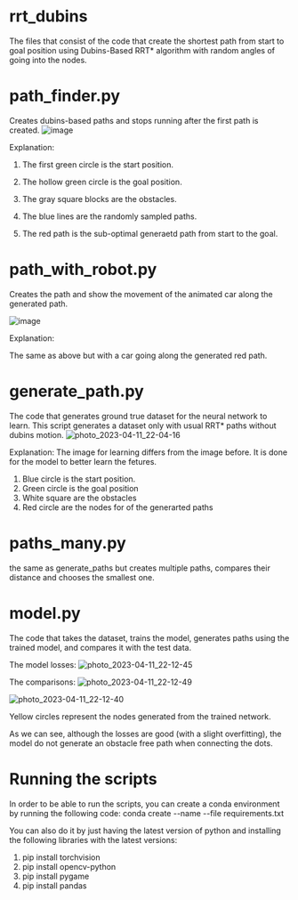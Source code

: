 # rrt_dubins
The files that consist of the code that create the shortest path from start to goal position using Dubins-Based RRT* algorithm with random angles of going into the nodes.



# path_finder.py 
Creates dubins-based paths and stops running after the first path is created.
![image](https://user-images.githubusercontent.com/47181212/231216252-dbfe68a0-dbc1-4999-8435-cb6c5439a7d0.png)

Explanation:

1) The first green circle is the start position.

2) The hollow green circle is the goal position.

3) The gray square blocks are the obstacles.

4) The blue lines are the randomly sampled paths.

5) The red path is the sub-optimal generaetd path from start to the goal.

# path_with_robot.py
Creates the path and show the movement of the animated car along the generated path.

![image](https://user-images.githubusercontent.com/47181212/231217619-ffbc47ec-913b-405d-af69-6584810b7448.png)

Explanation:

The same as above but with a car going along the generated red path.

# generate_path.py

The code that generates ground true dataset for the neural network to learn. This script generates a dataset only with usual RRT* paths without dubins motion.
![photo_2023-04-11_22-04-16](https://user-images.githubusercontent.com/47181212/231222454-6582472e-b9ab-441d-af33-35816acac147.jpg)

Explanation:
The image for learning differs from the image before. It is done for the model to better learn the fetures.
1) Blue circle is the start position.
2) Green circle is the goal position
3) White square are the obstacles
4) Red circle are the nodes for of the generarted paths


# paths_many.py 
the same as generate_paths but creates multiple paths, compares their distance and chooses the smallest one. 

# model.py

The code that takes the dataset, trains the model, generates paths using the trained model, and compares it with the test data.

The model losses:
![photo_2023-04-11_22-12-45](https://user-images.githubusercontent.com/47181212/231225424-af6738bf-bfdc-4364-b24d-968dc7285ac9.jpg)

The comparisons: 
![photo_2023-04-11_22-12-49](https://user-images.githubusercontent.com/47181212/231224887-4383dc7e-5612-4cf8-8ab7-6f4f8e03775b.jpg)

![photo_2023-04-11_22-12-40](https://user-images.githubusercontent.com/47181212/231224977-fddd57e2-6932-4927-9533-2422df50f676.jpg)

Yellow circles represent the nodes generated from the trained network.

As we can see, although the losses are good (with a slight overfitting), the model do not generate an obstacle free path when connecting the dots.

# Running the scripts

In order to be able to run the scripts, you can create a conda environment by running the following code:
  conda create --name <env> --file requirements.txt
  
You can also do it by just having the latest version of python and installing the following libraries with the latest versions:
  1. pip install torchvision
  2. pip install opencv-python
  3. pip install pygame
  4. pip install pandas
